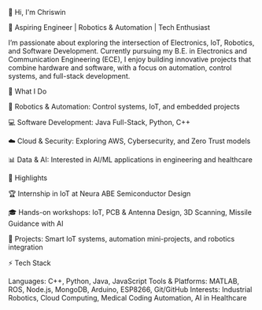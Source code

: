 👋 Hi, I'm Chriswin

🚀 Aspiring Engineer | Robotics & Automation | Tech Enthusiast

I’m passionate about exploring the intersection of Electronics, IoT, Robotics, and Software Development. Currently pursuing my B.E. in Electronics and Communication Engineering (ECE), I enjoy building innovative projects that combine hardware and software, with a focus on automation, control systems, and full-stack development.

🌟 What I Do

🔧 Robotics & Automation: Control systems, IoT, and embedded projects

💻 Software Development: Java Full-Stack, Python, C++

☁️ Cloud & Security: Exploring AWS, Cybersecurity, and Zero Trust models

📊 Data & AI: Interested in AI/ML applications in engineering and healthcare

📌 Highlights

🏆 Internship in IoT at Neura ABE Semiconductor Design

🎓 Hands-on workshops: IoT, PCB & Antenna Design, 3D Scanning, Missile Guidance with AI

🤖 Projects: Smart IoT systems, automation mini-projects, and robotics integration

⚡ Tech Stack

Languages: C++, Python, Java, JavaScript
Tools & Platforms: MATLAB, ROS, Node.js, MongoDB, Arduino, ESP8266, Git/GitHub
Interests: Industrial Robotics, Cloud Computing, Medical Coding Automation, AI in Healthcare
